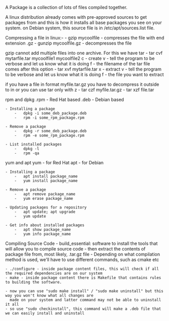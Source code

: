 A Package is a collection of lots of files compiled together.

A linux distribution already comes with pre-approved sources to get packages from and this is how it installs
all base packages you see on your system. on Debian system, this source file is in /etc/apt/sources.list file.

Compressing a file in linux:-
    - gzip mycoolfile       -   compresses the file with end extension .gz
    - gunzip mycoolfile.gz  -   decompresses the file
    
gzip cannot add multiple files into one archive. For this we have tar
    - tar cvf mytarfile.tar mycoolfile1 mycoolfile2
        c   - create
        v   - tell the program to be verbose and let us know what it is doing
        f   - the filename of the tar file comes after this option
    - tar xvf mytarfile.tar
        x   - extract
        v   - tell the program to be verbose and let us know what it is doing
        f - the file you want to extract

if you have a file in format myfile.tar.gz you have to decompress it outside to in
or you can use tar only with z
    - tar czf myfile.tar.gz
    - tar xzf file.tar


rpm and dpkg
    .rpm - Red Hat based
    .deb - Debian based

    - Installing a package
        -   dpkg -i some_deb_package.deb
        -   rpm -i some_rpm_package.rpm

    - Remove a package
        -   dpkg -r some_deb_package.deb
        -   rpm -e some_rpm_package.rpm

    - List installed packages
        -   dpkg -l
        -   rpm -qa

yum and apt
    yum - for Red Hat
    apt - for Debian
    
    - Installing a package
        -   apt install package_name
        -   yum install package_name
    
    - Remove a package
        -   apt remove package_name
        -   yum erase package_name
    
    - Updating packages for a repository
        -   apt update; apt upgrade
        -   yum update

    - Get info about installed packages
        -   apt show package_name
        -   yum info package_name


Compiling Source Code
    - build_essential:  software to install the tools that will allow you to compile source code
    - then extract the contents of package file from, most likely, .tar.gz file
    - Depending on what compilation method is used, we'll have to use different commands, such as cmake etc
    
    - ./configure - inside package content files, this will check if all the required dependencies are on our system
    - make - inside package content there is Makefile that contains rules to building the software.
    
    - now you can use "sudo make install" / "sudo make uninstall" but this way you won't know what all changes are
      made on your system and latter command may not be able to uninstall it all
    - so use "sudo checkinstall", this command will make a .deb file that we can easily install and uninstall
